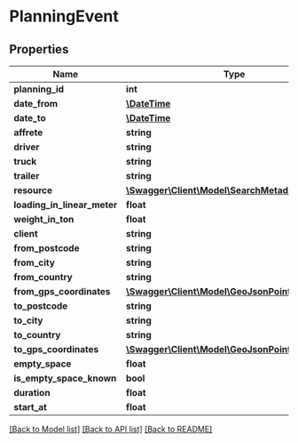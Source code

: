 # PlanningEvent

## Properties
Name | Type | Description | Notes
------------ | ------------- | ------------- | -------------
**planning_id** | **int** |  | [optional] 
**date_from** | [**\DateTime**](\DateTime.md) |  | [optional] 
**date_to** | [**\DateTime**](\DateTime.md) |  | [optional] 
**affrete** | **string** |  | [optional] 
**driver** | **string** |  | [optional] 
**truck** | **string** |  | [optional] 
**trailer** | **string** |  | [optional] 
**resource** | [**\Swagger\Client\Model\SearchMetadataResource**](SearchMetadataResource.md) |  | [optional] 
**loading_in_linear_meter** | **float** |  | [optional] 
**weight_in_ton** | **float** |  | [optional] 
**client** | **string** |  | [optional] 
**from_postcode** | **string** |  | [optional] 
**from_city** | **string** |  | [optional] 
**from_country** | **string** |  | [optional] 
**from_gps_coordinates** | [**\Swagger\Client\Model\GeoJsonPoint**](GeoJsonPoint.md) |  | [optional] 
**to_postcode** | **string** |  | [optional] 
**to_city** | **string** |  | [optional] 
**to_country** | **string** |  | [optional] 
**to_gps_coordinates** | [**\Swagger\Client\Model\GeoJsonPoint**](GeoJsonPoint.md) |  | [optional] 
**empty_space** | **float** |  | [optional] 
**is_empty_space_known** | **bool** |  | [optional] 
**duration** | **float** |  | [optional] 
**start_at** | **float** |  | [optional] 

[[Back to Model list]](../README.md#documentation-for-models) [[Back to API list]](../README.md#documentation-for-api-endpoints) [[Back to README]](../README.md)


